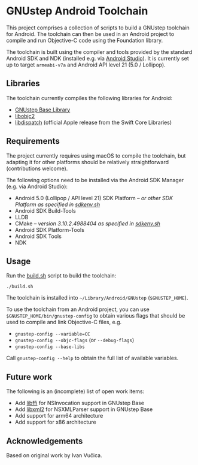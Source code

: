 # GNUstep Android Toolchain

This project comprises a collection of scripts to build a GNUstep toolchain for Android. The toolchain can then be used in an Android project to compile and run Objective-C code using the Foundation library.

The toolchain is built using the compiler and tools provided by the standard Android SDK and NDK (installed e.g. via [Android Studio](https://developer.android.com/studio)). It is currently set up to target `armeabi-v7a` and Android API level 21 (5.0 / Lollipop).

## Libraries

The toolchain currently compiles the following libraries for Android:

* [GNUstep Base Library](https://github.com/gnustep/libs-base)
* [libobjc2](https://github.com/gnustep/libobjc2)
* [libdispatch](https://github.com/apple/swift-corelibs-libdispatch) (official Apple release from the Swift Core Libraries)

## Requirements

The project currently requires using macOS to compile the toolchain, but adapting it for other platforms should be relatively straightforward (contributions welcome).

The following options need to be installed via the Android SDK Manager (e.g. via Android Studio):

* Android 5.0 (Lollipop / API level 21) SDK Platform _– or other SDK Platform as specified in [sdkenv.sh](env/sdkenv.sh)_
* Android SDK Build-Tools
* LLDB
* CMake _– version 3.10.2.4988404 as specified in [sdkenv.sh](env/sdkenv.sh)_
* Android SDK Platform-Tools
* Android SDK Tools
* NDK

## Usage

Run the [build.sh](build.sh) script to build the toolchain:

```
./build.sh
```

The toolchain is installed into `~/Library/Android/GNUstep` (`$GNUSTEP_HOME`).

To use the toolchain from an Android project, you can use `$GNUSTEP_HOME/bin/gnustep-config` to obtain various flags that should be used to compile and link Objective-C files, e.g.

* `gnustep-config --variable=CC`
* `gnustep-config --objc-flags` (or `--debug-flags`)
* `gnustep-config --base-libs`

Call `gnustep-config --help` to obtain the full list of available variables.

## Future work

The following is an (incomplete) list of open work items:

* Add [libffi](https://github.com/libffi/libffi) for NSInvocation support in GNUstep Base
* Add [libxml2](https://github.com/GNOME/libxml2) for NSXMLParser support in GNUstep Base
* Add support for arm64 architecture
* Add support for x86 architecture

## Acknowledgements

Based on original work by Ivan Vučica.

